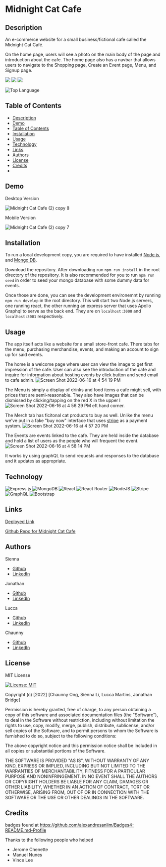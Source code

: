 # Midnight Cat Cafe

## Description 
An e-commerce website for a small business/fictional cafe called the Midnight Cat Café.

On the home page, users will see a photo on the main body of the page and introduction about the cafe. 
The home page also has a navbar that allows users to navigate to the Shopping page, Create an Event page, Menu, and Signup page.
<p>
    <img src="https://img.shields.io/github/repo-size/jvbridge/midnight-cat-cafe" />
    <img src="https://img.shields.io/badge/react-orange" />
    <img src="https://img.shields.io/badge/Express-blue"  />
</p>

![Top Language](https://img.shields.io/github/languages/top/jvbridge/midnight-cat-cafe)


## Table of Contents
- [Description](#description)
- [Demo](#demo)
- [Table of Contents](#table-of-contents)
- [Installation](#installation)
- [Usage](#usage)
- [Technology](#technology)
- [Links](#links)
- [Authors](#authors)
- [License](#license)
- [Credits](#credits)
- 
## Demo


Desktop Version

![Midnight Cat Cafe (2) copy 8](https://user-images.githubusercontent.com/101283174/174196614-bbecd53a-f30e-49d1-9388-10c85067e54b.gif)


Mobile Version  

![Midnight Cat Cafe (2) copy 7](https://user-images.githubusercontent.com/101283174/174196559-6d749e53-fa09-4d29-972b-b079c74ace6c.gif)


## Installation

To run a local development copy, you are required to have installed 
[Node.js](https://nodejs.org/), and [Mongo DB](https://www.mongodb.com/). 

Download the repository. After downloading run `npm run install` in the root 
directory of the repository. It is also recommended for you to run 
`npm run seed` in order to seed your mongo database with some dummy data for
events. 

Once those are done, you can see the development environemnt by running 
`npm run develop` in the root directory. This will start two Node.js servers,
one running react, the other running an express server that uses Apollo Graphql
to serve as the back end. They are on `localhost:3000` and `localhost:3001` 
respectively.

## Usage

The app itself acts like a website for a small store-front cafe. There tabs for
the menu, purchasing merchandise, events, and making an account to sign up for
said events. 

The home is a welcome page where user can view the image to get first impression of the cafe. User can also see the introduction of the cafe and inquire for information about hosting events by click button and send email to cafe admin.
![Screen Shot 2022-06-16 at 4 54 19 PM](https://user-images.githubusercontent.com/101283174/174196632-3d59f5e0-e636-4fd3-b701-704094328b39.png)

The Menu is simply a display of drinks and food items a cafe might sell, with
prices that are semi-reasonable. They also have images that can be dismissed by 
clicking/tapping on the red X in the upper l![Screen Shot 2022-06-16 at 4 56 29 PM](https://user-images.githubusercontent.com/101283174/174196754-d2c2b7be-c112-48f9-b2db-ac3ef685484d.png)
eft hand corner. 

The Merch tab has ficitonal cat products to buy as well. Unlike the 
menu we've put in a fake "buy now" interface that uses 
[stripe](https://stripe.com/) as a payment system. 
![Screen Shot 2022-06-16 at 4 57 20 PM](https://user-images.githubusercontent.com/101283174/174196775-c5a37fb1-6a4b-4769-aa31-ed3df36759d9.png)

The Events are events linked to the cafe. They are held inside the database and
hold a list of users as the people who will frequent the event. 
![Screen Shot 2022-06-16 at 4 58 14 PM](https://user-images.githubusercontent.com/101283174/174196836-01c92f5c-ea4b-49eb-9ab5-35d45f62dab0.png)

It works by using graphQL to send requests and responses to the database and 
it updates as appropriate. 

## Technology


![Express.js](https://img.shields.io/badge/express.js-%23404d59.svg?style=for-the-badge&logo=express&logoColor=%2361DAFB) 
![MongoDB](https://img.shields.io/badge/MongoDB-%234ea94b.svg?style=for-the-badge&logo=mongodb&logoColor=white)
![React](https://img.shields.io/badge/react-%2320232a.svg?style=for-the-badge&logo=react&logoColor=%2361DAFB)
![React Router](https://img.shields.io/badge/React_Router-CA4245?style=for-the-badge&logo=react-router&logoColor=white)
![NodeJS](https://img.shields.io/badge/node.js-6DA55F?style=for-the-badge&logo=node.js&logoColor=white)
![Stripe](https://img.shields.io/badge/Stripe-626CD9?style=for-the-badge&logo=Stripe&logoColor=white)
![GraphQL](https://img.shields.io/badge/Apollo%20GraphQL-311C87?&style=for-the-badge&logo=Apollo%20GraphQL&logoColor=white)
![Bootstrap](https://img.shields.io/badge/bootstrap-%23563D7C.svg?style=for-the-badge&logo=bootstrap&logoColor=white)


## Links

[Deployed Link](https://midnight-cat-cafe.herokuapp.com/)

[Github Repo for Midnight Cat Cafe](https://github.com/jvbridge/midnight-cat-cafe)

## Authors
Sienna
* [Github](https://github.com/siennameow)
* [LinkedIn](https://www.linkedin.com/in/hexuanli/)

Jonathan
* [Github](https://github.com/jvbridge)
* [LinkedIn](https://www.linkedin.com/in/jonathan-bridge/)

Lucca
* [Github](https://github.com/luccaloopz)
* [LinkedIn](https://www.linkedin.com/in/lucca-martins/)

Chaunny
* [Github](https://github.com/chaunnybby7)
* [LinkedIn](https://www.linkedin.com/in/chauntelleong/)

## License 

MIT License 

[![License: MIT](https://img.shields.io/badge/License-MIT-yellow.svg)](https://opensource.org/licenses/MIT)

Copyright (c) [2022] [Chaunny Ong, Sienna Li, Lucca Martins, Jonathan Bridge]

Permission is hereby granted, free of charge, to any person obtaining a copy
of this software and associated documentation files (the "Software"), to deal
in the Software without restriction, including without limitation the rights
to use, copy, modify, merge, publish, distribute, sublicense, and/or sell
copies of the Software, and to permit persons to whom the Software is
furnished to do so, subject to the following conditions:

The above copyright notice and this permission notice shall be included in all
copies or substantial portions of the Software.

THE SOFTWARE IS PROVIDED "AS IS", WITHOUT WARRANTY OF ANY KIND, EXPRESS OR
IMPLIED, INCLUDING BUT NOT LIMITED TO THE WARRANTIES OF MERCHANTABILITY,
FITNESS FOR A PARTICULAR PURPOSE AND NONINFRINGEMENT. IN NO EVENT SHALL THE
AUTHORS OR COPYRIGHT HOLDERS BE LIABLE FOR ANY CLAIM, DAMAGES OR OTHER
LIABILITY, WHETHER IN AN ACTION OF CONTRACT, TORT OR OTHERWISE, ARISING FROM,
OUT OF OR IN CONNECTION WITH THE SOFTWARE OR THE USE OR OTHER DEALINGS IN THE
SOFTWARE.

## Credits

badges found at https://github.com/alexandresanlim/Badges4-README.md-Profile

Thanks to the following people who helped

* Jerome Chenette
* Manuel Nunes
* Vince Lee
